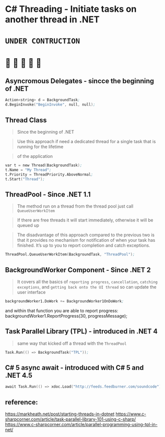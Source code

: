 ﻿# C# Threading - Initiate tasks on another thread in .NET

# **`UNDER CONTRUCTION`**
# **:construction: :construction: :construction: :construction: :construction:**


## Asyncromous Delegates - sincce the beginning of .NET

```s
Action<string> d = BackgroundTask;
d.BeginInvoke("BeginInvoke", null, null);
```

## Thread Class 

> Since the beginning of .NET

> Use this approach if need a dedicated thread for a single task that is running for the lifetime 

> of the application

```s
var t = new Thread(BackgroundTask);
t.Name = "My Thread";
t.Priority = ThreadPriority.AboveNormal;
t.Start("Thread");
```

## ThreadPool - Since .NET 1.1

> The method run on a thread from the thread pool just call `QueueUserWorkItem`

> If there are free threads it will start immediately, otherwise it will be queued up

> The disadvantage of this approach compared to the previous two is that it provides no mechanism for notification of when your task has finished. It’s up to you to report completion and catch exceptions.

```s
ThreadPool.QueueUserWorkItem(BackgroundTask, "ThreadPool");
```

## BackgroundWorker Component - Since .NET 2

> It covers all the basics of `reporting progress`, `cancellation`, `catching exceptions`, and `getting back onto the UI thread` so can update the user interface

```s
backgroundWorker1.DoWork += BackgroundWorker1OnDoWork;
```
and within that function you are able to report progress:
backgroundWorker1.ReportProgress(30, progressMessage);




## Task Parallel Library (TPL) - introduced in .NET 4


> same way that  kicked off a thread with the `ThreadPool`

```s
Task.Run(() => BackgroundTask("TPL"));
```

## C# 5 async await - introduced with C# 5 and .NET 4.5

> 
```s
await Task.Run(() => xdoc.Load("http://feeds.feedburner.com/soundcode"));
```



## reference:

https://markheath.net/post/starting-threads-in-dotnet
https://www.c-sharpcorner.com/article/task-parallel-library-101-using-c-sharp/
https://www.c-sharpcorner.com/article/parallel-programming-using-tpl-in-net/